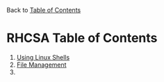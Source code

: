 Back to [Table of Contents](/README.md)

# RHCSA Table of Contents
1. [Using Linux Shells](/RHCSA/Using%20Linux%20Shells.md)
2. [File Management](/RHCSA/File%Management.md)
3. 